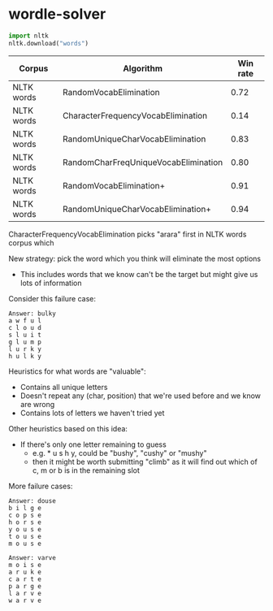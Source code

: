 # wordle-solver

```python
import nltk
nltk.download("words")
```

| Corpus                | Algorithm                            | Win rate |
|-----------------------|--------------------------------------|----------|
| NLTK words            | RandomVocabElimination               | 0.72     |
| NLTK words            | CharacterFrequencyVocabElimination   | 0.14     |
| NLTK words            | RandomUniqueCharVocabElimination     | 0.83     |
| NLTK words            | RandomCharFreqUniqueVocabElimination | 0.80     |
| NLTK words            | RandomVocabElimination+              | 0.91     |
| NLTK words            | RandomUniqueCharVocabElimination+    | 0.94     |

CharacterFrequencyVocabElimination picks "arara" first in NLTK words corpus which 

New strategy: pick the word which you think will eliminate the most options
- This includes words that we know can't be the target but might give us lots of information

Consider this failure case:
```
Answer: bulky
a w f u l
c l o u d
s l u i t
g l u m p
l u r k y
h u l k y
```

Heuristics for what words are "valuable":
- Contains all unique letters
- Doesn't repeat any (char, position) that we're used before and we know are wrong
- Contains lots of letters we haven't tried yet

Other heuristics based on this idea:
- If there's only one letter remaining to guess
  - e.g. * u s h y, could be "bushy", "cushy" or "mushy"
  - then it might be worth submitting "climb" as it will find out which of c, m or b is in the remaining slot


More failure cases:
```
Answer: douse
b i l g e
c o p s e
h o r s e
y o u s e
t o u s e
m o u s e

Answer: varve
m o i s e
a r u k e
c a r t e
p a r g e
l a r v e
w a r v e
```